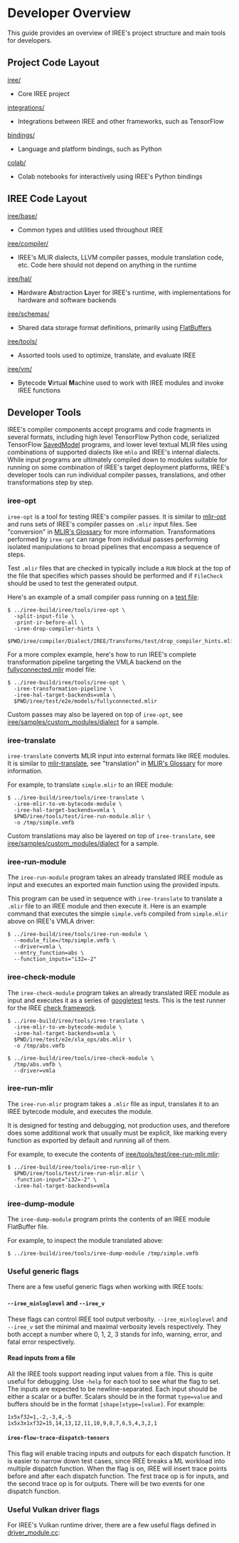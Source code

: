# Developer Overview

This guide provides an overview of IREE's project structure and main tools for
developers.

## Project Code Layout

[iree/](https://github.com/google/iree/blob/main/iree/)

*   Core IREE project

[integrations/](https://github.com/google/iree/blob/main/integrations/)

*   Integrations between IREE and other frameworks, such as TensorFlow

[bindings/](https://github.com/google/iree/blob/main/bindings/)

*   Language and platform bindings, such as Python

[colab/](https://github.com/google/iree/blob/main/colab/)

*   Colab notebooks for interactively using IREE's Python bindings

## IREE Code Layout

[iree/base/](https://github.com/google/iree/blob/main/iree/base/)

*   Common types and utilities used throughout IREE

[iree/compiler/](https://github.com/google/iree/blob/main/iree/compiler/)

*   IREE's MLIR dialects, LLVM compiler passes, module translation code, etc.
    Code here should not depend on anything in the runtime

[iree/hal/](https://github.com/google/iree/blob/main/iree/hal/)

*   **H**ardware **A**bstraction **L**ayer for IREE's runtime, with
    implementations for hardware and software backends

[iree/schemas/](https://github.com/google/iree/blob/main/iree/schemas/)

*   Shared data storage format definitions, primarily using
    [FlatBuffers](https://google.github.io/flatbuffers/)

[iree/tools/](https://github.com/google/iree/blob/main/iree/tools/)

*   Assorted tools used to optimize, translate, and evaluate IREE

[iree/vm/](https://github.com/google/iree/blob/main/iree/vm/)

*   Bytecode **V**irtual **M**achine used to work with IREE modules and invoke
    IREE functions

## Developer Tools

IREE's compiler components accept programs and code fragments in several
formats, including high level TensorFlow Python code, serialized TensorFlow
[SavedModel](https://www.tensorflow.org/guide/saved_model) programs, and lower
level textual MLIR files using combinations of supported dialects like `mhlo`
and IREE's internal dialects. While input programs are ultimately compiled down
to modules suitable for running on some combination of IREE's target deployment
platforms, IREE's developer tools can run individual compiler passes,
translations, and other transformations step by step.

### iree-opt

`iree-opt` is a tool for testing IREE's compiler passes. It is similar to
[mlir-opt](https://github.com/llvm/llvm-project/tree/master/mlir/tools/mlir-opt)
and runs sets of IREE's compiler passes on `.mlir` input files. See "conversion"
in [MLIR's Glossary](https://mlir.llvm.org/getting_started/Glossary/#conversion)
for more information. Transformations performed by `iree-opt` can range from
individual passes performing isolated manipulations to broad pipelines that
encompass a sequence of steps.

Test `.mlir` files that are checked in typically include a `RUN` block at the
top of the file that specifies which passes should be performed and if
`FileCheck` should be used to test the generated output.

Here's an example of a small compiler pass running on a
[test file](https://github.com/google/iree/blob/main/iree/compiler/Dialect/IREE/Transforms/test/drop_compiler_hints.mlir):

```shell
$ ../iree-build/iree/tools/iree-opt \
  -split-input-file \
  -print-ir-before-all \
  -iree-drop-compiler-hints \
  $PWD/iree/compiler/Dialect/IREE/Transforms/test/drop_compiler_hints.mlir
```

For a more complex example, here's how to run IREE's complete transformation
pipeline targeting the VMLA backend on the
[fullyconnected.mlir](https://github.com/google/iree/blob/main/iree/test/e2e/models/fullyconnected.mlir)
model file:

```shell
$ ../iree-build/iree/tools/iree-opt \
  -iree-transformation-pipeline \
  -iree-hal-target-backends=vmla \
  $PWD/iree/test/e2e/models/fullyconnected.mlir
```

Custom passes may also be layered on top of `iree-opt`, see
[iree/samples/custom_modules/dialect](https://github.com/google/iree/blob/main/iree/samples/custom_modules/dialect)
for a sample.

### iree-translate

`iree-translate` converts MLIR input into external formats like IREE modules. It
is similar to
[mlir-translate](https://github.com/llvm/llvm-project/tree/master/mlir/tools/mlir-translate),
see "translation" in
[MLIR's Glossary](https://mlir.llvm.org/getting_started/Glossary/#translation)
for more information.

For example, to translate `simple.mlir` to an IREE module:

```shell
$ ../iree-build/iree/tools/iree-translate \
  -iree-mlir-to-vm-bytecode-module \
  -iree-hal-target-backends=vmla \
  $PWD/iree/tools/test/iree-run-module.mlir \
  -o /tmp/simple.vmfb
```

Custom translations may also be layered on top of `iree-translate`, see
[iree/samples/custom_modules/dialect](https://github.com/google/iree/blob/main/iree/samples/custom_modules/dialect)
for a sample.

### iree-run-module

The `iree-run-module` program takes an already translated IREE module as input
and executes an exported main function using the provided inputs.

This program can be used in sequence with `iree-translate` to translate a
`.mlir` file to an IREE module and then execute it. Here is an example command
that executes the simple `simple.vmfb` compiled from `simple.mlir` above on
IREE's VMLA driver:

```shell
$ ../iree-build/iree/tools/iree-run-module \
  --module_file=/tmp/simple.vmfb \
  --driver=vmla \
  --entry_function=abs \
  --function_inputs="i32=-2"
```

### iree-check-module

The `iree-check-module` program takes an already translated IREE module as input
and executes it as a series of
[googletest](https://github.com/google/googletest) tests. This is the test
runner for the IREE
[check framework](https://github.com/google/iree/tree/main/docs/developing_iree/testing_guide.md#end-to-end-tests).

```shell
$ ../iree-build/iree/tools/iree-translate \
  -iree-mlir-to-vm-bytecode-module \
  -iree-hal-target-backends=vmla \
  $PWD/iree/test/e2e/xla_ops/abs.mlir \
  -o /tmp/abs.vmfb
```

```shell
$ ../iree-build/iree/tools/iree-check-module \
  /tmp/abs.vmfb \
  --driver=vmla
```

### iree-run-mlir

The `iree-run-mlir` program takes a `.mlir` file as input, translates it to an
IREE bytecode module, and executes the module.

It is designed for testing and debugging, not production uses, and therefore
does some additional work that usually must be explicit, like marking every
function as exported by default and running all of them.

For example, to execute the contents of
[iree/tools/test/iree-run-mlir.mlir](https://github.com/google/iree/blob/main/iree/tools/test/iree-run-mlir.mlir):

```shell
$ ../iree-build/iree/tools/iree-run-mlir \
  $PWD/iree/tools/test/iree-run-mlir.mlir \
  -function-input="i32=-2" \
  -iree-hal-target-backends=vmla
```

### iree-dump-module

The `iree-dump-module` program prints the contents of an IREE module FlatBuffer
file.

For example, to inspect the module translated above:

```shell
$ ../iree-build/iree/tools/iree-dump-module /tmp/simple.vmfb
```

### Useful generic flags

There are a few useful generic flags when working with IREE tools:

#### `--iree_minloglevel` and `--iree_v`

These flags can control IREE tool output verbosity. `--iree_minloglevel` and
`--iree_v` set the minimal and maximal verbosity levels respectively. They both
accept a number where 0, 1, 2, 3 stands for info, warning, error, and fatal
error respectively.

#### Read inputs from a file

All the IREE tools support reading input values from a file. This is quite
useful for debugging. Use `-help` for each tool to see what the flag to set. The
inputs are expected to be newline-separated. Each input should be either a
scalar or a buffer. Scalars should be in the format `type=value` and buffers
should be in the format `[shape]xtype=[value]`. For example:

```
1x5xf32=1,-2,-3,4,-5
1x5x3x1xf32=15,14,13,12,11,10,9,8,7,6,5,4,3,2,1
```

#### `iree-flow-trace-dispatch-tensors`

This flag will enable tracing inputs and outputs for each dispatch function. It
is easier to narrow down test cases, since IREE breaks a ML workload into
multiple dispatch function. When the flag is on, IREE will insert trace points
before and after each dispatch function. The first trace op is for inputs, and
the second trace op is for outputs. There will be two events for one dispatch
function.

### Useful Vulkan driver flags

For IREE's Vulkan runtime driver, there are a few useful flags defined in
[driver_module.cc](https://github.com/google/iree/blob/main/iree/hal/vulkan/registration/driver_module.cc):
